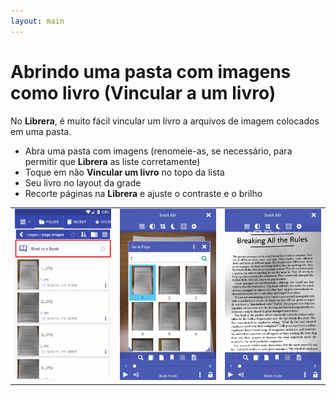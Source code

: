 ```yaml
---
layout: main
---
```


# Abrindo uma pasta com imagens como livro (Vincular a um livro)
No **Librera**, é muito fácil vincular um livro a arquivos de imagem colocados em uma pasta.

* Abra uma pasta com imagens (renomeie-as, se necessário, para permitir que **Librera** as liste corretamente)
* Toque em não **Vincular um livro** no topo da lista
* Seu livro no layout da grade
* Recorte páginas na **Librera** e ajuste o contraste e o brilho

||||
|-|-|-|
|![](1.png)|![](2.png)|![](3.png)|

